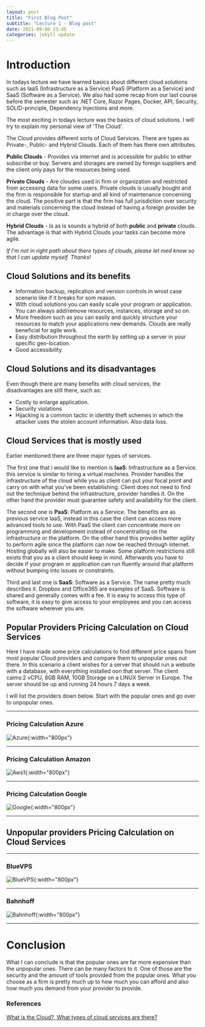 ```yaml
---
layout: post
title: "First Blog Post"
subtitle: "Lecture 1 - Blog post"
date: 2021-09-06 23:45
categories: jekyll update
---
```


# Introduction

In todays lecture we have learned basics about different cloud solutions such as IaaS (Infrastructure as a Service) PaaS (Platform as a Service) and SaaS (Software as a Service). We also had some recap from our last course before the semester such as .NET Core, Razor Pages, Docker, API, Security, SOLID-principle, Dependency Injections and more.

The most exciting in todays lecture was the basics of cloud solutions. I will try to explain my personal view of 'The Cloud'.

The Cloud provides different sorts of Cloud Services. There are types as Private-, Public- and Hybrid Clouds. Each of them has there own attributes.

**Public Clouds** - Provides via internet and is accessible for public to either subscribe or buy. Servers and storages are owned by foreign suppliers and the client only pays for the resources being used.

**Private Clouds** - Are cloudes used in firm or organization and restricted from accessing data for some users. Private clouds is usually bought and the firm is responsible for startup and all kind of maintenance concerning the cloud. The positive part is that the firm has full jurisdiction over security and materials concerning the cloud instead of having a foreign provider be in charge over the cloud.

**Hybrid Clouds** - Is as is sounds a hybrid of both **public** and **private** clouds. The advantage is that with Hybrid Clouds your tasks can become more agile.

_If I'm not in right path about there types of clouds, please let med know so that I can update myself. Thanks!_

## Cloud Solutions and its benefits

- Information backup, replication and version controls in wrost case scenario like if it breaks for som reason.
- With cloud solutions you can easily scale your program or application. You can always add/remove resources, instances, storage and so on.
- More freedom such as you can easily and quickly structure your resources to match your applications new demands. Clouds are really beneficial for agile work.
- Easy distribution throughout the earth by setting up a server in your specific geo-location.
- Good accessibility.

## Cloud Solutions and its disadvantages

Even though there are many benefits with cloud services, the disadvantages are still there, such as:

- Costly to enlarge application.
- Security violations
- Hijacking is a common tactic in identity theft schemes in which the attacker uses the stolen account information. Also data loss.

## Cloud Services that is mostly used

Earlier mentioned there are three major types of services.

The first one that i would like to mention is **IaaS**: Infrastructure as a Service. this service is similar to hiring a virtual machines. Provider handles the infrastructure of the cloud while you as client can put your focal point and carry on with what you've been establishing. Client does not need to find out the technique behind the infrastructure, provider handles it. On the other hand the provider must guarantee safety and availability for the client.

The second one is **PaaS**: Platform as a Service. The benefits are as previous service IaaS, instead in this case the client can access more advanced tools to use. With PaaS the client can concentrate more on programming and development instead of concentraiting on the infrastructure or the platform. On the other hand this provides better agility to perform agile since the platform can now be reached through internet. Hosting globally will also be easier to make. Some platform restrictions still exists that you as a client should keep in mind. Afterwards you have to decide if your program or application can run fluently around that platform without bumping into issues or constraints.

Third and last one is **SaaS**: Software as a Service. The name pretty much describes it. Dropbox and Office365 are examples of SaaS. Software is shared and generally comes with a fee. It is easy to access this type of software, it is easy to give access to your employees and you can access the software wherever you are.

## Popular Providers Pricing Calculation on Cloud Services

Here I have made some price calculations to find different price spans from most popular Cloud providers and compare them to unpopular ones out there. In this scenario a client wishes for a server that should run a website with a database, with everything installed oon that server. The client caims:2 vCPU, 8GB RAM, 10GB Storage on a LINUX Server in Europe. The server should be up and running 24 hours 7 days a week.

I will list the providers down below. Start with the popular ones and go over to unpopular ones.

---

### Pricing Calculation Azure

![Azure](/ME_blog/images/Azure.png){:width="800px"}

---

### Pricing Calculation Amazon

![Aws1](/ME_blog/images/Amazon_first.png){:width="800px"}

---

### Pricing Calculation Google

![Google](/ME_blog/images/Google.png){:width="800px"}

---

## Unpopular providers Pricing Calculation on Cloud Services

---

### BlueVPS

![BlueVPS](/ME_blog/images/BlueVPS.png){:width="800px"}

---

### Bahnhoff

![Bahnhoff](/ME_blog/images/Bahnhoff.png){:width="800px"}

---

# Conclusion

What I can conclude is that the popular ones are far more expensive than the unpopular ones. There can be many factors to it. One of those are the security and the amount of tools provided from the popular ones. What you choose as a firm is pretty much up to how much you can afford and also how much you demand from your provider to provide.

### References

[What is the Cloud?, What types of cloud services are there?](https://www.citrix.com/solutions/digital-workspace/what-is-a-cloud-service.html)
